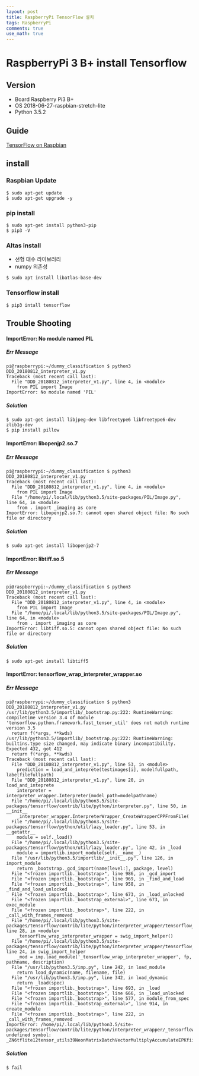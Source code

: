 ```yaml
---
layout: post
title: RaspberryPi TensorFlow 설치
tags: RaspberryPi
comments: true
use_math: true
---
```


# RaspberryPi 3 B+ install Tensorflow

## Version
- Board Raspberry Pi3 B+
- OS 2018-06-27-raspbian-stretch-lite
- Python 3.5.2

## Guide
[TensorFlow on Raspbian](https://www.tensorflow.org/install/install_raspbian)

## install

### Raspbian Update
```shell
$ sudo apt-get update
$ sudo apt-get upgrade -y
```

### pip install
```shell
$ sudo apt-get install python3-pip
$ pip3 -V
```

### Altas install
- 선형 대수 라이브러리 
- numpy 의존성
```shell
$ sudo apt install libatlas-base-dev
```

### Tensorflow install
```shell
$ pip3 intall tensorflow
```


## Trouble Shooting

#### ImportError: No module named PIL
##### Err Message
```shell
pi@raspberrypi:~/dummy_classification $ python3 DDD_20180812_interpreter_v1.py
Traceback (most recent call last):
  File "DDD_20180812_interpreter_v1.py", line 4, in <module>
    from PIL import Image
ImportError: No module named 'PIL'
```
##### Solution
```shell
$ sudo apt-get install libjpeg-dev libfreetype6 libfreetype6-dev zlib1g-dev
$ pip install pillow
```

#### ImportError: libopenjp2.so.7
##### Err Message
```shell
pi@raspberrypi:~/dummy_classification $ python3 DDD_20180812_interpreter_v1.py
Traceback (most recent call last):
  File "DDD_20180812_interpreter_v1.py", line 4, in <module>
    from PIL import Image
  File "/home/pi/.local/lib/python3.5/site-packages/PIL/Image.py", line 64, in <module>
    from . import _imaging as core
ImportError: libopenjp2.so.7: cannot open shared object file: No such file or directory
```
##### Solution
```shell
$ sudo apt-get install libopenjp2-7
```

#### ImportError: libtiff.so.5
##### Err Message
```shell
pi@raspberrypi:~/dummy_classification $ python3 DDD_20180812_interpreter_v1.py
Traceback (most recent call last):
  File "DDD_20180812_interpreter_v1.py", line 4, in <module>
    from PIL import Image
  File "/home/pi/.local/lib/python3.5/site-packages/PIL/Image.py", line 64, in <module>
    from . import _imaging as core
ImportError: libtiff.so.5: cannot open shared object file: No such file or directory
```
##### Solution
```shell
$ sudo apt-get install libtiff5
```

#### ImportError: tensorflow_wrap_interpreter_wrapper.so
##### Err Message
```shell
pi@raspberrypi:~/dummy_classification $ python3 DDD_20180812_interpreter_v1.py
/usr/lib/python3.5/importlib/_bootstrap.py:222: RuntimeWarning: compiletime version 3.4 of module 'tensorflow.python.framework.fast_tensor_util' does not match runtime version 3.5
  return f(*args, **kwds)
/usr/lib/python3.5/importlib/_bootstrap.py:222: RuntimeWarning: builtins.type size changed, may indicate binary incompatibility. Expected 432, got 412
  return f(*args, **kwds)
Traceback (most recent call last):
  File "DDD_20180812_interpreter_v1.py", line 53, in <module>
    prediction = load_and_inteprete(testimages[i], modelfullpath, labelfilefullpath)
  File "DDD_20180812_interpreter_v1.py", line 20, in load_and_inteprete
    interpreter = interpreter_wrapper.Interpreter(model_path=modelpathname)
  File "/home/pi/.local/lib/python3.5/site-packages/tensorflow/contrib/lite/python/interpreter.py", line 50, in __init__
    _interpreter_wrapper.InterpreterWrapper_CreateWrapperCPPFromFile(
  File "/home/pi/.local/lib/python3.5/site-packages/tensorflow/python/util/lazy_loader.py", line 53, in __getattr__
    module = self._load()
  File "/home/pi/.local/lib/python3.5/site-packages/tensorflow/python/util/lazy_loader.py", line 42, in _load
    module = importlib.import_module(self.__name__)
  File "/usr/lib/python3.5/importlib/__init__.py", line 126, in import_module
    return _bootstrap._gcd_import(name[level:], package, level)
  File "<frozen importlib._bootstrap>", line 986, in _gcd_import
  File "<frozen importlib._bootstrap>", line 969, in _find_and_load
  File "<frozen importlib._bootstrap>", line 958, in _find_and_load_unlocked
  File "<frozen importlib._bootstrap>", line 673, in _load_unlocked
  File "<frozen importlib._bootstrap_external>", line 673, in exec_module
  File "<frozen importlib._bootstrap>", line 222, in _call_with_frames_removed
  File "/home/pi/.local/lib/python3.5/site-packages/tensorflow/contrib/lite/python/interpreter_wrapper/tensorflow_wrap_interpreter_wrapper.py", line 28, in <module>
    _tensorflow_wrap_interpreter_wrapper = swig_import_helper()
  File "/home/pi/.local/lib/python3.5/site-packages/tensorflow/contrib/lite/python/interpreter_wrapper/tensorflow_wrap_interpreter_wrapper.py", line 24, in swig_import_helper
    _mod = imp.load_module('_tensorflow_wrap_interpreter_wrapper', fp, pathname, description)
  File "/usr/lib/python3.5/imp.py", line 242, in load_module
    return load_dynamic(name, filename, file)
  File "/usr/lib/python3.5/imp.py", line 342, in load_dynamic
    return _load(spec)
  File "<frozen importlib._bootstrap>", line 693, in _load
  File "<frozen importlib._bootstrap>", line 666, in _load_unlocked
  File "<frozen importlib._bootstrap>", line 577, in module_from_spec
  File "<frozen importlib._bootstrap_external>", line 914, in create_module
  File "<frozen importlib._bootstrap>", line 222, in _call_with_frames_removed
ImportError: /home/pi/.local/lib/python3.5/site-packages/tensorflow/contrib/lite/python/interpreter_wrapper/_tensorflow_wrap_interpreter_wrapper.so: undefined symbol: _ZN6tflite12tensor_utils39NeonMatrixBatchVectorMultiplyAccumulateEPKfiiS2_iPfi
```
##### Solution
```shell
$ fail
```